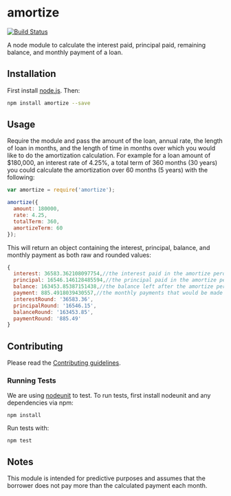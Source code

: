 amortize
========

[![Build Status](https://travis-ci.org/cfpb/amortize.svg?branch=master)](https://travis-ci.org/cfpb/amortize)

A node module to calculate the interest paid, principal paid, remaining balance, and monthly payment of a loan.

## Installation

First install [node.js](http://nodejs.org/). Then:

```sh
npm install amortize --save
```

## Usage
Require the module and pass the amount of the loan, annual rate, the length of loan in months, and the length of time in months over which you would like to do the amortization calculation. For example for a loan amount of $180,000, an interest rate of 4.25%, a total term of 360 months (30 years) you could calculate the amortization over 60 months (5 years) with the following:

```javascript
var amortize = require('amortize');

amortize({
  amount: 180000,
  rate: 4.25,
  totalTerm: 360,
  amortizeTerm: 60
});
```

This will return an object containing the interest, principal, balance, and monthly payment as both raw and rounded values:

```javascript
{ 
  interest: 36583.362108097754,//the interest paid in the amortize peroid
  principal: 16546.146128485594,//the principal paid in the amortize peroid
  balance: 163453.85387151438,//the balance left after the amortize peroid
  payment: 885.4918039430557,//the monthly payments that would be made
  interestRound: '36583.36',
  principalRound: '16546.15',
  balanceRound: '163453.85',
  paymentRound: '885.49'
}
```



## Contributing

Please read the [Contributing guidelines](CONTRIBUTING.md).

### Running Tests

We are using [nodeunit](https://github.com/caolan/nodeunit) to test. To run tests, first install nodeunit and any dependencies via npm:

```
npm install
```

Run tests with:

```
npm test
```

## Notes

This module is intended for predictive purposes and assumes that the borrower does not pay more than the calculated payment each month.
